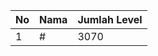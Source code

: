| No | Nama            | Jumlah Level |
|----|-----------------|--------------|
| 1  | #    |    3070        |
